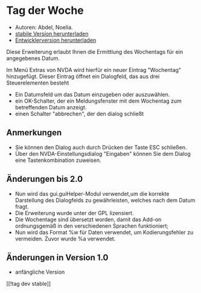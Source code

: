 # Tag der Woche #

*	 Autoren: Abdel, Noelia.
*	 [stabile Version herunterladen][1]
*	 [Entwicklerversion herunterladen][2]

Diese Erweiterung erlaubt Ihnen die Ermittlung des Wochentags für ein
angegebenes Datum.

Im Menü Extras von NVDA wird hierfür ein neuer Eintrag "Wochentag"
hinzugefügt. Dieser Eintrag öffnet ein Dialogfeld, das aus drei
Steuerelementen besteht

*	 Ein Datumsfeld um das Datum einzugeben oder auszuwählen.
*	 ein OK-Schalter, der ein Meldungsfenster mit dem Wochentag zum
   betreffenden Datum anzeigt.
*	 einen Schalter "abbrechen", der den dialog schließt

## Anmerkungen ##
*	 Sie können den Dialog auch durch Drücken der Taste ESC schließen.
*	 Über den NVDA-Einstellungsdialog "Eingaben" können Sie dem Dialog eine
   Tastenkombination zuweisen.

## Änderungen bis 2.0 ##

*	 Nun wird das gui.guiHelper-Modul verwendet,um die korrekte Darstellung
   des Dialogfelds zu gewährleisten, welches nach dem Datum fragt.
*	 Die Erweiterung wurde unter der GPL lizensiert.
*	 Die Wochentage sind übersetzt worden, damit das Add-on ordnungsgemäß in
   den verschiedenen Sprachen funktioniert;
*	 Nun wird das Format %w für Daten verwendet, um Kodierungsfehler zu
   vermeiden. Zuvor wurde %a verwendet.

## Änderungen in Version 1.0 ##

*	 anfängliche Version

[[!tag dev stable]]

[1]: http://addons.nvda-project.org/files/get.php?file=dw

[2]: http://addons.nvda-project.org/files/get.php?file=dw-dev
